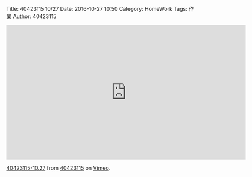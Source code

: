 Title: 40423115 10/27
Date: 2016-10-27 10:50
Category: HomeWork
Tags: 作業
Author: 40423115

<!-- PELICAN_END_SUMMARY -->

<iframe src="https://player.vimeo.com/video/199349765" width="640" height="360" frameborder="0" webkitallowfullscreen mozallowfullscreen allowfullscreen></iframe>
<p><a href="https://vimeo.com/199349765">40423115-10.27</a> from <a href="https://vimeo.com/user45926338">40423115</a> on <a href="https://vimeo.com">Vimeo</a>.</p>